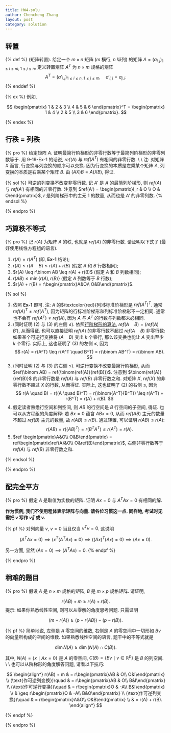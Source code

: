 ```yaml
---
title: HW4-solu
author: Chencheng Zhang
layout: post
category: solution
---
```


## 转置

{% def %}
(矩阵转置). 给定一个 $m \times n$ 矩阵 ($m$ 横行, $n$ 纵列) 的矩阵 $A = (a_{i,j})_{1 \leq i \leq m, \ 1 \leq j \leq n}$, 定义转置矩阵 $A^T$ 为 $n \times m$ 规格的矩阵
$$
A^T = (a'_{i,j})_{1 \leq i \leq n, \ 1 \leq j \leq m},\quad a'_{i,j}= a_{j,i}.
$$
{% enddef %}

{% ex %}
例如,

$$
\begin{pmatrix}
1 & 2 & 3 \\
4 & 5 & 6
\end{pmatrix}^T = \begin{pmatrix}
1 & 4 \\
2 & 5 \\
3 & 6
\end{pmatrix}.
$$

{% endex %}

## 行秩 $=$ 列秩

{% pro %}
给定矩阵 $A$. 证明最简行阶梯形的非零行数等于最简列阶梯形的非零列数等于. 用 9-19-Ex-1 的话说, $ref(A)$ 与 $ref(A^T)$ 有相同的非零行数.
\\
\\
注: 对矩阵 $X$ 而言, 行变换与列变换的顺序可以交换. 因为行变换的本质是左乘某个矩阵 $A$, 列变换的本质是右乘某个矩阵 $B$. 由 $(AX)B = A(XB)$, 得证.

{% sol %}
可逆的列变换不改变非零行数. 记 $A'$ 是 $A$ 的最简列阶梯形, 则 $ref(A)$ 与 $ref(A')$ 有相同的非零行数. 注意到 $ref(A') = \begin{pmatrix}I_r & O \\ O & O\end{pmatrix}$, $r$ 是列阶梯形中的主元 $1$ 的数量, 从而也是 $A'$ 的非零列数.
{% endsol %}

{% endpro %}


## 巧算秩不等式

{% pro %}
记 $r(A)$ 为矩阵 $A$ 的秩, 也就是 $ref(A)$ 的非零行数. 请证明以下式子 (最好使用线性方程组的语言).

1. $r(A) = r(A^T)$ (即, **Ex-1** 结论);
2. $r(A) \leq r(A \quad B) \leq r(A) + r(B)$ (假定 $A$ 和 $B$ 行数相同);
3. $r(A) \leq r\binom AB \leq r(A) + r(B)$ (假定 $A$ 和 $B$ 列数相同);
4. $r(AB) \leq \min\{r(A), r(B)\}$ (假定 $A$ 列数等于 $B$ 行数);
5. $r(A) + r(B) = r\begin{pmatrix}A&O\\ O&B\end{pmatrix}$.

{% sol %}

1. 依照 **Ex-1** 即可. 注: $A$ 的$\textcolor{red}{列}$标准阶梯形是 $ref(A^T)^T$. 通常 $ref(A)^T \neq ref (A^T)$, 因为矩阵的行标准阶梯形和列标准阶梯形不一定相同. 通常也不会有 $ref(A^T) \neq ref(A)$, 因为 $A$ 与 $A^T$ 的行数与列数都未必相同.
2. (同时证明 (2) 与 (3) 的左侧 $\leq$). 依照[行阶梯形的算法](HW2-solu#行阶梯形存在且唯一), $ref(A\quad B) = (ref(A)\quad B')$, 从而得证. 也可以直接证明 $ref(A)$ 的非零行数不超过 $ref(A \quad B)$ 非零行数: 如果某个可逆行变换将 $(A\quad B)$ 变出 $k$ 个零行, 那么该变换也能让 $A$ 变出至少 $k$ 个零行. 实际上, 这也证明了 (3) 的左侧 $\leq$, 因为
   $$
   r(A) = r(A^T) \leq r(A^T \quad B^T) = r(\binom AB^T) = r(\binom AB).
   $$
3. (同时证明 (2) 与 (3) 的右侧 $\leq$). 可逆行变换不改变最简行阶梯形, 从而 $ref(\binom AB) = ref(\binom{ref(A)}{ref(B)})$. 注意到 $\binom{ref(A)}{ref(B)}$ 的非零行数是 $ref(A)$ 与 $ref(B)$ 非零行数之和. 对矩阵 $X$, $ref(X)$ 的非零行数不超过 $X$ 的行数, 从而得证. 实际上, 这也证明了 (2) 的右侧 $\leq$, 因为
   $$
   r(A \quad B) = r((A \quad B)^T) = r(\binom{A^T}{B^T}) \leq r(A^T) + r(B^T) = r(A) + r(B).
   $$
4. 假定读者熟悉行空间和列空间, 则 $AB$ 的行空间是 $B$ 行空间的子空间, 得证. 也可以从方程组的角度解释: 若 $Bx = 0$ 蕴含 $ABx = 0$, 从而 $ref(AB)$ 主元的数量不超过 $ref(B)$ 主元的数量, 故 $r(AB) \leq r(B)$. 通过转置, 可以证明 $r(AB) \leq r(A)$:
   $$
   r(AB) = r((AB)^T) = r(B^T A^T) \leq r(A^T) = r(A).
   $$
5. $ref \begin{pmatrix}A&O\\ O&B\end{pmatrix} = ref\begin{pmatrix}ref(A)&O\\ O&ref(B)\end{pmatrix}$, 右侧非零行数等于 $ref(A)$ 与 $ref(B)$ 非零行数之和.

{% endsol %}

{% endpro %}

## 配完全平方

{% pro %}
假定 $A$ 是取值为实数的矩阵. 证明 $Ax = 0$ 与 $A^T Ax = 0$ 有相同的解.

**作为惯例, 我们不使用粗体表示矩阵与向量. 请各位习惯这一点. 同样地, 考试时无需把 $v$ 写作 $\overrightarrow v$ 或 $\mathbf v$.**

{% pf %}
对列向量 $v$, $v= 0$ 当且仅当 $v^Tv = 0$. 这说明

$$
(A^T Ax = 0) \implies (x^T (A^T A x) = 0) \implies ((Ax)^T(Ax) = 0) \implies (A x = 0).
$$

另一方面, 显然 $(Ax = 0) \implies (A^TAx) = 0$.
{% endpf %}

{% endpro %}

## 稍难的题目

{% pro %}
假设 $A$ 是 $n \times m$ 规格的矩阵, $B$ 是 $m \times p$ 规格矩阵. 请证明,

$$
r(AB) + m \geq r(A) + r(B).
$$
提示: 如果你熟悉线性空间, 则可以从零解的角度思考问题. 只需证明

$$
(m-r(A)) \geq (p-r(AB)) - (p-r(B)).
$$

{% pf %}
简单地说, 左侧是 $A$ 零空间的维数, 右侧是 $A$ 的零空间中一切形如 $Bv$ 的向量所构成的空间的维数. 如果熟悉线性空间的语言, 题干中的不等式就是

$$
\dim N (A) \geq \dim (N(A) \cap C(B)).
$$

其中, $N(A) = \{x \mid Ax = 0\}$ 是 $A$ 的零空间, $C(B) = \{Bv \mid v \in \mathbb{R}^p\}$ 是 $B$ 的列空间.
\\
\\
也可以从阶梯形的角度解答问题, 请看以下技巧:

$$
\begin{align*}
r(AB) + m & = r\begin{pmatrix}AB & O\\ O&I\end{pmatrix} \\
(\text{作可逆列变换})\quad & = r\begin{pmatrix}AB & O\\ B&I\end{pmatrix} \\
(\text{作可逆行变换})\quad & = r\begin{pmatrix}O & -A\\ B&I\end{pmatrix} \\
& \geq r\begin{pmatrix}O & -A\\ B&O\end{pmatrix} \\
(\text{作可逆列变换})\quad & = r\begin{pmatrix}A&O\\ O&B\end{pmatrix} \\
& = r(A) + r(B).
\end{align*}
$$

{% endpf %}

{% endpro %}

